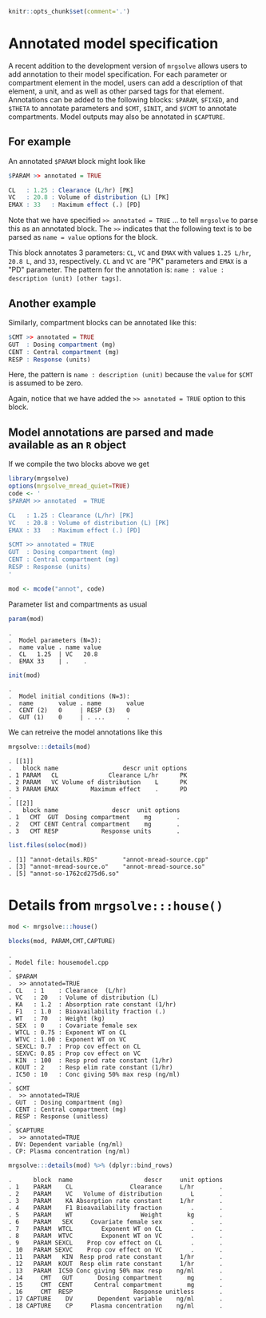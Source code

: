 ``` r
knitr::opts_chunk$set(comment='.')
```

Annotated model specification
=============================

A recent addition to the development version of `mrgsolve` allows users to add annotation to their model specification. For each parameter or compartment element in the model, users can add a description of that element, a unit, and as well as other parsed tags for that element. Annotations can be added to the following blocks: `$PARAM`, `$FIXED`, and `$THETA` to annotate parameters and `$CMT`, `$INIT`, and `$VCMT` to annotate compartments. Model outputs may also be annotated in `$CAPTURE`.

For example
-----------

An annotated `$PARAM` block might look like

``` r
$PARAM >> annotated = TRUE

CL   : 1.25 : Clearance (L/hr) [PK]
VC   : 20.8 : Volume of distribution (L) [PK]
EMAX : 33   : Maximum effect (.) [PD]
```

Note that we have specified `>> annotated = TRUE` ... to tell `mrgsolve` to parse this as an annotated block. The `>>` indicates that the following text is to be parsed as `name = value` options for the block.

This block annotates 3 parameters: `CL`, `VC` and `EMAX` with values `1.25 L/hr`, `20.8 L`, and `33`, respectively. `CL` and `VC` are "PK" parameters and `EMAX` is a "PD" parameter. The pattern for the annotation is: `name : value : description (unit) [other tags]`.

Another example
---------------

Similarly, compartment blocks can be annotated like this:

``` r
$CMT >> annotated = TRUE
GUT  : Dosing compartment (mg)
CENT : Central compartment (mg) 
RESP : Response (units)
```

Here, the pattern is `name : description (unit)` because the `value` for `$CMT` is assumed to be zero.

Again, notice that we have added the `>> annotated = TRUE` option to this block.

Model annotations are parsed and made available as an `R` object
----------------------------------------------------------------

If we compile the two blocks above we get

``` r
library(mrgsolve)
options(mrgsolve_mread_quiet=TRUE)
code <- '
$PARAM >> annotated  = TRUE

CL   : 1.25 : Clearance (L/hr) [PK]
VC   : 20.8 : Volume of distribution (L) [PK]
EMAX : 33   : Maximum effect (.) [PD]

$CMT >> annotated = TRUE
GUT  : Dosing compartment (mg)
CENT : Central compartment (mg) 
RESP : Response (units)
'
```

``` r
mod <- mcode("annot", code)
```

Parameter list and compartments as usual

``` r
param(mod)
```

    . 
    .  Model parameters (N=3):
    .  name value . name value
    .  CL   1.25  | VC   20.8 
    .  EMAX 33    | .    .

``` r
init(mod)
```

    . 
    .  Model initial conditions (N=3):
    .  name       value . name       value
    .  CENT (2)   0     | RESP (3)   0    
    .  GUT (1)    0     | . ...      .

We can retreive the model annotations like this

``` r
mrgsolve:::details(mod) 
```

    . [[1]]
    .   block name                  descr unit options
    . 1 PARAM   CL              Clearance L/hr      PK
    . 2 PARAM   VC Volume of distribution    L      PK
    . 3 PARAM EMAX         Maximum effect    .      PD
    . 
    . [[2]]
    .   block name               descr  unit options
    . 1   CMT  GUT  Dosing compartment    mg       .
    . 2   CMT CENT Central compartment    mg       .
    . 3   CMT RESP            Response units       .

``` r
list.files(soloc(mod))
```

    . [1] "annot-details.RDS"       "annot-mread-source.cpp" 
    . [3] "annot-mread-source.o"    "annot-mread-source.so"  
    . [5] "annot-so-1762cd275d6.so"

Details from `mrgsolve:::house()`
=================================

``` r
mod <- mrgsolve:::house()
```

``` r
blocks(mod, PARAM,CMT,CAPTURE)
```

    . 
    . Model file: housemodel.cpp 
    . 
    . $PARAM
    .  >> annotated=TRUE
    . CL   : 1    : Clearance  (L/hr)
    . VC   : 20   : Volume of distribution (L)
    . KA   : 1.2  : Absorption rate constant (1/hr)
    . F1   : 1.0  : Bioavailability fraction (.)
    . WT   : 70   : Weight (kg)
    . SEX  : 0    : Covariate female sex
    . WTCL : 0.75 : Exponent WT on CL
    . WTVC : 1.00 : Exponent WT on VC
    . SEXCL: 0.7  : Prop cov effect on CL
    . SEXVC: 0.85 : Prop cov effect on VC
    . KIN  : 100  : Resp prod rate constant (1/hr)
    . KOUT : 2    : Resp elim rate constant (1/hr)
    . IC50 : 10   : Conc giving 50% max resp (ng/ml)
    . 
    . $CMT
    .  >> annotated=TRUE
    . GUT  : Dosing compartment (mg)
    . CENT : Central compartment (mg)
    . RESP : Response (unitless)
    . 
    . $CAPTURE
    .  >> annotated=TRUE
    . DV: Dependent variable (ng/ml)
    . CP: Plasma concentration (ng/ml)

``` r
mrgsolve:::details(mod) %>% (dplyr::bind_rows)
```

    .      block  name                    descr     unit options
    . 1    PARAM    CL                Clearance     L/hr       .
    . 2    PARAM    VC   Volume of distribution        L       .
    . 3    PARAM    KA Absorption rate constant     1/hr       .
    . 4    PARAM    F1 Bioavailability fraction        .       .
    . 5    PARAM    WT                   Weight       kg       .
    . 6    PARAM   SEX     Covariate female sex        .       .
    . 7    PARAM  WTCL        Exponent WT on CL        .       .
    . 8    PARAM  WTVC        Exponent WT on VC        .       .
    . 9    PARAM SEXCL    Prop cov effect on CL        .       .
    . 10   PARAM SEXVC    Prop cov effect on VC        .       .
    . 11   PARAM   KIN  Resp prod rate constant     1/hr       .
    . 12   PARAM  KOUT  Resp elim rate constant     1/hr       .
    . 13   PARAM  IC50 Conc giving 50% max resp    ng/ml       .
    . 14     CMT   GUT       Dosing compartment       mg       .
    . 15     CMT  CENT      Central compartment       mg       .
    . 16     CMT  RESP                 Response unitless       .
    . 17 CAPTURE    DV       Dependent variable    ng/ml       .
    . 18 CAPTURE    CP     Plasma concentration    ng/ml       .
